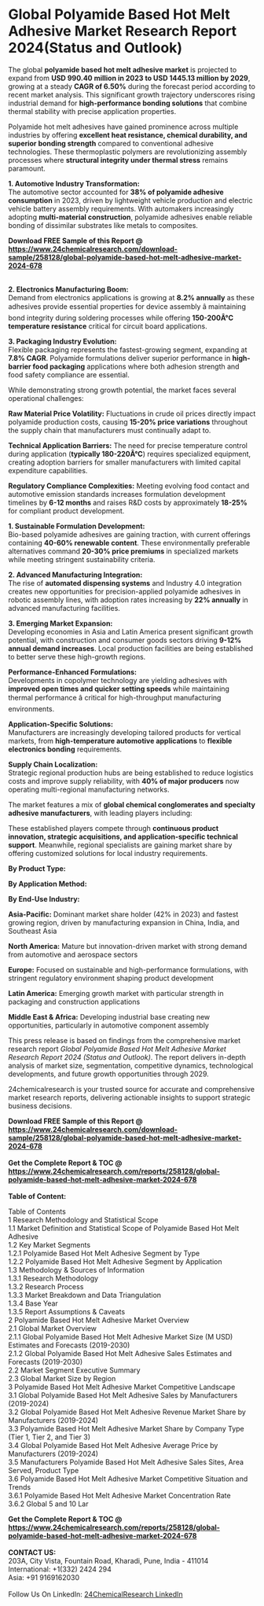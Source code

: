 <h1>Global Polyamide Based Hot Melt Adhesive Market Research Report 2024(Status and Outlook)</h1><p>The global <strong>polyamide based hot melt adhesive market</strong> is projected to expand from <strong>USD 990.40 million in 2023 to USD 1445.13 million by 2029</strong>, growing at a steady <strong>CAGR of 6.50%</strong> during the forecast period according to recent market analysis. This significant growth trajectory underscores rising industrial demand for <strong>high-performance bonding solutions</strong> that combine thermal stability with precise application properties.</p><p>Polyamide hot melt adhesives have gained prominence across multiple industries by offering <strong>excellent heat resistance, chemical durability, and superior bonding strength</strong> compared to conventional adhesive technologies. These thermoplastic polymers are revolutionizing assembly processes where <strong>structural integrity under thermal stress</strong> remains paramount.</p><p><strong>1. Automotive Industry Transformation:</strong><br>
The automotive sector accounted for <strong>38% of polyamide adhesive consumption</strong> in 2023, driven by lightweight vehicle production and electric vehicle battery assembly requirements. With automakers increasingly adopting <strong>multi-material construction</strong>, polyamide adhesives enable reliable bonding of dissimilar substrates like metals to composites.</p><div><b>Download FREE Sample of this Report @ 
            <a href="https://www.24chemicalresearch.com/download-sample/258128/global-polyamide-based-hot-melt-adhesive-market-2024-678">
            https://www.24chemicalresearch.com/download-sample/258128/global-polyamide-based-hot-melt-adhesive-market-2024-678</a></b></div><br><p><strong>2. Electronics Manufacturing Boom:</strong><br>
Demand from electronics applications is growing at <strong>8.2% annually</strong> as these adhesives provide essential properties for device assembly â maintaining bond integrity during soldering processes while offering <strong>150-200Â°C temperature resistance</strong> critical for circuit board applications.</p><p><strong>3. Packaging Industry Evolution:</strong><br>
Flexible packaging represents the fastest-growing segment, expanding at <strong>7.8% CAGR</strong>. Polyamide formulations deliver superior performance in <strong>high-barrier food packaging</strong> applications where both adhesion strength and food safety compliance are essential.</p><p>While demonstrating strong growth potential, the market faces several operational challenges:</p><p><strong>Raw Material Price Volatility:</strong> Fluctuations in crude oil prices directly impact polyamide production costs, causing <strong>15-20% price variations</strong> throughout the supply chain that manufacturers must continually adapt to.</p><p><strong>Technical Application Barriers:</strong> The need for precise temperature control during application (<strong>typically 180-220Â°C</strong>) requires specialized equipment, creating adoption barriers for smaller manufacturers with limited capital expenditure capabilities.</p><p><strong>Regulatory Compliance Complexities:</strong> Meeting evolving food contact and automotive emission standards increases formulation development timelines by <strong>6-12 months</strong> and raises R&amp;D costs by approximately <strong>18-25%</strong> for compliant product development.</p><p><strong>1. Sustainable Formulation Development:</strong><br>
Bio-based polyamide adhesives are gaining traction, with current offerings containing <strong>40-60% renewable content</strong>. These environmentally preferable alternatives command <strong>20-30% price premiums</strong> in specialized markets while meeting stringent sustainability criteria.</p><p><strong>2. Advanced Manufacturing Integration:</strong><br>
The rise of <strong>automated dispensing systems</strong> and Industry 4.0 integration creates new opportunities for precision-applied polyamide adhesives in robotic assembly lines, with adoption rates increasing by <strong>22% annually</strong> in advanced manufacturing facilities.</p><p><strong>3. Emerging Market Expansion:</strong><br>
Developing economies in Asia and Latin America present significant growth potential, with construction and consumer goods sectors driving <strong>9-12% annual demand increases</strong>. Local production facilities are being established to better serve these high-growth regions.</p><p><strong>Performance-Enhanced Formulations:</strong><br>
	Developments in copolymer technology are yielding adhesives with <strong>improved open times and quicker setting speeds</strong> while maintaining thermal performance â critical for high-throughput manufacturing environments.</p><p><strong>Application-Specific Solutions:</strong><br>
	Manufacturers are increasingly developing tailored products for vertical markets, from <strong>high-temperature automotive applications</strong> to <strong>flexible electronics bonding</strong> requirements.</p><p><strong>Supply Chain Localization:</strong><br>
	Strategic regional production hubs are being established to reduce logistics costs and improve supply reliability, with <strong>40% of major producers</strong> now operating multi-regional manufacturing networks.</p><p>The market features a mix of <strong>global chemical conglomerates and specialty adhesive manufacturers</strong>, with leading players including:</p><p>These established players compete through <strong>continuous product innovation, strategic acquisitions, and application-specific technical support</strong>. Meanwhile, regional specialists are gaining market share by offering customized solutions for local industry requirements.</p><p><strong>By Product Type:</strong></p><p><strong>By Application Method:</strong></p><p><strong>By End-Use Industry:</strong></p><p><strong>Asia-Pacific:</strong> Dominant market share holder (42% in 2023) and fastest growing region, driven by manufacturing expansion in China, India, and Southeast Asia</p><p><strong>North America:</strong> Mature but innovation-driven market with strong demand from automotive and aerospace sectors</p><p><strong>Europe:</strong> Focused on sustainable and high-performance formulations, with stringent regulatory environment shaping product development</p><p><strong>Latin America:</strong> Emerging growth market with particular strength in packaging and construction applications</p><p><strong>Middle East &amp; Africa:</strong> Developing industrial base creating new opportunities, particularly in automotive component assembly</p><p>This press release is based on findings from the comprehensive market research report <em>Global Polyamide Based Hot Melt Adhesive Market Research Report 2024 (Status and Outlook)</em>. The report delivers in-depth analysis of market size, segmentation, competitive dynamics, technological developments, and future growth opportunities through 2029.</p><p>24chemicalresearch is your trusted source for accurate and comprehensive market research reports, delivering actionable insights to support strategic business decisions.</p><div><b>Download FREE Sample of this Report @ 
            <a href="https://www.24chemicalresearch.com/download-sample/258128/global-polyamide-based-hot-melt-adhesive-market-2024-678">
            https://www.24chemicalresearch.com/download-sample/258128/global-polyamide-based-hot-melt-adhesive-market-2024-678</a></b></div><br><div><b>Get the Complete Report & TOC @ 
            <a href="https://www.24chemicalresearch.com/reports/258128/global-polyamide-based-hot-melt-adhesive-market-2024-678">
            https://www.24chemicalresearch.com/reports/258128/global-polyamide-based-hot-melt-adhesive-market-2024-678</a></b></div><br>
            <b>Table of Content:</b><p>Table of Contents<br />
1 Research Methodology and Statistical Scope<br />
1.1 Market Definition and Statistical Scope of Polyamide Based Hot Melt Adhesive<br />
1.2 Key Market Segments<br />
1.2.1 Polyamide Based Hot Melt Adhesive Segment by Type<br />
1.2.2 Polyamide Based Hot Melt Adhesive Segment by Application<br />
1.3 Methodology & Sources of Information<br />
1.3.1 Research Methodology<br />
1.3.2 Research Process<br />
1.3.3 Market Breakdown and Data Triangulation<br />
1.3.4 Base Year<br />
1.3.5 Report Assumptions & Caveats<br />
2 Polyamide Based Hot Melt Adhesive Market Overview<br />
2.1 Global Market Overview<br />
2.1.1 Global Polyamide Based Hot Melt Adhesive Market Size (M USD) Estimates and Forecasts (2019-2030)<br />
2.1.2 Global Polyamide Based Hot Melt Adhesive Sales Estimates and Forecasts (2019-2030)<br />
2.2 Market Segment Executive Summary<br />
2.3 Global Market Size by Region<br />
3 Polyamide Based Hot Melt Adhesive Market Competitive Landscape<br />
3.1 Global Polyamide Based Hot Melt Adhesive Sales by Manufacturers (2019-2024)<br />
3.2 Global Polyamide Based Hot Melt Adhesive Revenue Market Share by Manufacturers (2019-2024)<br />
3.3 Polyamide Based Hot Melt Adhesive Market Share by Company Type (Tier 1, Tier 2, and Tier 3)<br />
3.4 Global Polyamide Based Hot Melt Adhesive Average Price by Manufacturers (2019-2024)<br />
3.5 Manufacturers Polyamide Based Hot Melt Adhesive Sales Sites, Area Served, Product Type<br />
3.6 Polyamide Based Hot Melt Adhesive Market Competitive Situation and Trends<br />
3.6.1 Polyamide Based Hot Melt Adhesive Market Concentration Rate<br />
3.6.2 Global 5 and 10 Lar</p><div><b>Get the Complete Report & TOC @ 
            <a href="https://www.24chemicalresearch.com/reports/258128/global-polyamide-based-hot-melt-adhesive-market-2024-678">
            https://www.24chemicalresearch.com/reports/258128/global-polyamide-based-hot-melt-adhesive-market-2024-678</a></b></div><br><b>CONTACT US:</b><br>
            203A, City Vista, Fountain Road, Kharadi, Pune, India - 411014<br>
            International: +1(332) 2424 294<br>
            Asia: +91 9169162030 <br><br>
            Follow Us On LinkedIn: <a href="https://www.linkedin.com/company/24chemicalresearch/">24ChemicalResearch LinkedIn</a>